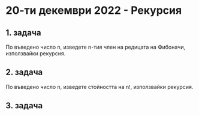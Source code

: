 # 20-ти декември 2022 - Рекурсия

## 1. задача 
По въведено число n, изведете n-тия член на редицата на Фибоначи, използвайки рекурсия.

## 2. задача
По въведено число n, изведете стойността на n!, използвайки рекурсия.

## 3. задача

